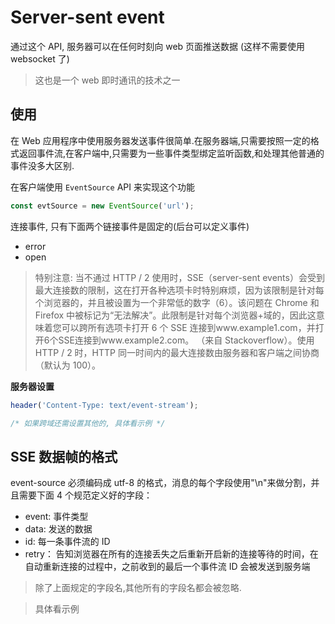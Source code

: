 # Server-sent event

通过这个 API, 服务器可以在任何时刻向 web 页面推送数据 (这样不需要使用 websocket 了)

> 这也是一个 web 即时通讯的技术之一

## 使用

在 Web 应用程序中使用服务器发送事件很简单.在服务器端,只需要按照一定的格式返回事件流,在客户端中,只需要为一些事件类型绑定监听函数,和处理其他普通的事件没多大区别.

在客户端使用 `EventSource` API 来实现这个功能

```js
const evtSource = new EventSource('url');
```

连接事件, 只有下面两个链接事件是固定的(后台可以定义事件)

- error
- open

> 特别注意: 当不通过 HTTP / 2 使用时，SSE（server-sent events）会受到最大连接数的限制，这在打开各种选项卡时特别麻烦，因为该限制是针对每个浏览器的，并且被设置为一个非常低的数字（6）。该问题在 Chrome 和 Firefox 中被标记为“无法解决”。此限制是针对每个浏览器+域的，因此这意味着您可以跨所有选项卡打开 6 个 SSE 连接到www.example1.com，并打开6个SSE连接到www.example2.com。 （来自 Stackoverflow）。使用 HTTP / 2 时，HTTP 同一时间内的最大连接数由服务器和客户端之间协商（默认为 100）。

**服务器设置**

```js
header('Content-Type: text/event-stream');

/* 如果跨域还需设置其他的, 具体看示例 */
```

## SSE 数据帧的格式

event-source 必须编码成 utf-8 的格式，消息的每个字段使用"\n"来做分割，并且需要下面 4 个规范定义好的字段：

- event: 事件类型
- data: 发送的数据
- id: 每一条事件流的 ID
- retry： 告知浏览器在所有的连接丢失之后重新开启新的连接等待的时间，在自动重新连接的过程中，之前收到的最后一个事件流 ID 会被发送到服务端

> 除了上面规定的字段名,其他所有的字段名都会被忽略.

> 具体看示例
